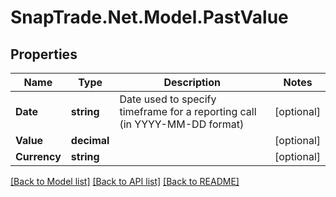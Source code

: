 # SnapTrade.Net.Model.PastValue

## Properties

Name | Type | Description | Notes
------------ | ------------- | ------------- | -------------
**Date** | **string** | Date used to specify timeframe for a reporting call (in YYYY-MM-DD format) | [optional] 
**Value** | **decimal** |  | [optional] 
**Currency** | **string** |  | [optional] 

[[Back to Model list]](../README.md#documentation-for-models) [[Back to API list]](../README.md#documentation-for-api-endpoints) [[Back to README]](../README.md)

